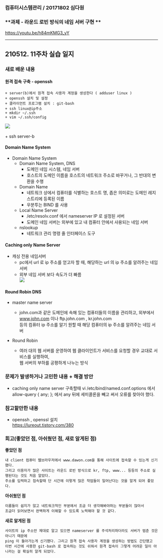 ### 컴퓨터시스템관리 / 20171802 심다원

###  **과제 - 라운드 로빈 방식의 네임 서버 구현 **  ###   

  https://youtu.be/h84mKMG3_yY        

     
---   

## 210512. 11주차 실습 일지


### **새로 배운 내용** ###
  
  #### 원격 접속 구축 - openssh ####  
  
    + server(b)에서 원격 접속 사용자 계정을 생성한다 ( adduser linux )       
    + openssh 설치 및 설정        
    + 클라이언트 프로그램 설치 : git-bash              
    + ssh linux@ip주소                  
    + mkdir ~/.ssh             
    + vim ~/.ssh/config                             
   <img src="https://user-images.githubusercontent.com/79961001/117868890-167cfc00-b2d5-11eb-9ac3-37ef9581b1d1.png"></img><br/>              
    + ssh server-b      

#### Domain Name System ####    

  + Domain Name System               
    + Domain Name System, DNS     
      + 도메인 네임 시스템, 네임 서버     
      + 호스트의 도메인 이름을 호스트의 네트워크 주소로 바꾸거나, 그 반대의 변환을 수행           
    + Domain Name      
      + 네트워크 상에서 컴퓨터를 식별하는 호스트 명, 좁은 의미로는 도메인 레지스트리에 등록된 이름       
      + 우분투는 BIND 를 사용         
    + Local Name Server       
      + /etc/resolv.conf 에서 nameserver IP 로 설정된 서버     
      + 도메인 네임 서버는 외부에 있고 내 컴퓨터 안에서 사용되는 네임 서버    
    + nslookup       
      + 네트워크 관리 명령 줄 인터페이스 도구          
     
#### Caching only Name Server ####     
  + 캐싱 전용 네임서버              
    + pc에서 url 로 ip 주소를 얻고자 할 때, 해당하는 url 의 ip 주소를 알려주는 네임 서버            
    + 외부 네임 서버 보다 속도가 더 빠름        
   <img src="https://user-images.githubusercontent.com/79961001/117871564-7b862100-b2d8-11eb-965b-f21b29c13959.png"></img><br/>
 
   
#### Round Robin DNS ####         
  + master name server    
    + john.com과 같은 도메인에 속해 있는 컴퓨터들의 이름을 관리하고, 외부에서 www.john.com 이나 ftp.john.com , kr.john.com    
      등의 컴퓨터 ip 주소를 알기 원할 때 해당 컴퓨터의 ip 주소를 알려주는 네임 서버            

  + Round Robin        
    + 여러 대의 웹 서버를 운영하여 웹 클라이언트가 서비스를 요청할 경우 교대로 서비스를 실행하여,      
      웹 서버의 부하를 공평하게 나누는 방식                   
    
   
          


### **문제가 발생하거나 고민한 내용 + 해결 방안** ###

  
  + caching only name server 구축할때 vi /etc/bind/named.conf.options 에서         
    allow-query { any; }; 에서 any 뒤에 세미콜론을 빼고 써서 오류를 찾아야 했다.                 
 


### **참고할만한 내용** ###     
  + openssh , openssl 설치         
    https://lureout.tistory.com/380       
      
  
### **회고(좋았던 점, 아쉬웠던 점, 새로 알게된 점)**

**좋았던 점**   
```
내 client 컴퓨터 웹브라우저에서 www.dawon.com을 통해 사이트에 접속할 수 있는게 신기했다.    
그리고 이용자가 많은 사이트는 라운드 로빈 방식으로 kr, ftp, www... 등등의 주소로 실행된다는 것도 처음 알았다.    
주소를 입력하고 접속할때 단 시간에 이렇게 많은 작업들이 일어난다는 것을 알게 되어 좋았다.     
```
**아쉬웠던 점**      
```
이름들이 쉽지가 않고 네트워크적인 부분에서 조금 더 생각해봐야하는 부분들이 많아서       
조금더 읽어보면서 완벽하게 이해할 수 있도록 노력해야 할 것 같다.           
```

**새로 알게된 점**   
```
사이트의 ip 주소만 제대로 알고 있으면 nameserver 를 주석처리하더라도 서버가 멈춘 것은 아니기 때문에      
ping 이 돌아가는게 신기했다. 그리고 원격 접속 사용자 계정을 생성하는 방법도 간단했고    
이번 시간에 사용한 git-bash 로 접속하는 것도 쉬워서 원격 접속이 그렇게 어려운 일이 아니라는 걸 확실히 알게 되었다.    
```
